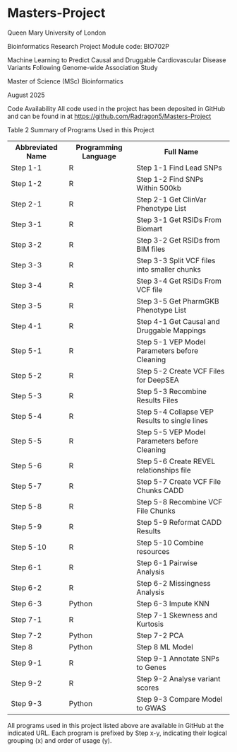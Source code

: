 # Masters-Project
Queen Mary University of London

Bioinformatics Research Project</td></tr>
Module code: BIO702P

Machine Learning to Predict Causal and Druggable Cardiovascular Disease Variants Following Genome-wide Association Study

Master of Science (MSc) Bioinformatics

August 2025


Code Availability</td></tr>
All code used in the project has been deposited in GitHub and can be found in at https://github.com/Radragon5/Masters-Project

Table 2 Summary of Programs Used in this Project

<table>
  <tr>
    <th>Abbreviated Name</th>
    <th>Programming Language</th>
    <th>Full Name</th>
  </tr>
<tr><td>Step 1-1</td><td>R</td><td>Step 1-1 Find Lead SNPs</td></tr>
<tr><td>Step 1-2</td><td>R</td><td>Step 1-2 Find SNPs Within 500kb</td></tr>
<tr><td>Step 2-1</td><td>R</td><td>Step 2-1 Get ClinVar Phenotype List</td></tr>
<tr><td>Step 3-1</td><td>R</td><td>Step 3-1 Get RSIDs From Biomart</td></tr>
<tr><td>Step 3-2</td><td>R</td><td>Step 3-2 Get RSIDs from BIM files</td></tr></td></tr>
<tr><td>Step 3-3</td><td>R</td><td>Step 3-3 Split VCF files into smaller chunks</td></tr>
<tr><td>Step 3-4</td><td>R</td><td>Step 3-4 Get RSIDs From VCF file</td></tr>
<tr><td>Step 3-5</td><td>R</td><td>Step 3-5 Get PharmGKB Phenotype List</td></tr>
<tr><td>Step 4-1</td><td>R</td><td>Step 4-1 Get Causal and Druggable Mappings</td></tr>
<tr><td>Step 5-1</td><td>R</td><td>Step 5-1 VEP Model Parameters before Cleaning</td></tr>
<tr><td>Step 5-2</td><td>R</td><td>Step 5-2 Create VCF Files for DeepSEA</td></tr>
<tr><td>Step 5-3</td><td>R</td><td>Step 5-3 Recombine Results Files</td></tr>
<tr><td>Step 5-4</td><td>R</td><td>Step 5-4 Collapse VEP Results to single lines</td></tr>
<tr><td>Step 5-5</td><td>R</td><td>Step 5-5 VEP Model Parameters before Cleaning</td></tr>
<tr><td>Step 5-6</td><td>R</td><td>Step 5-6 Create REVEL relationships file</td></tr>
<tr><td>Step 5-7</td><td>R</td><td>Step 5-7 Create VCF File Chunks CADD</td></tr>
<tr><td>Step 5-8</td><td>R</td><td>Step 5-8 Recombine VCF File Chunks</td></tr>
<tr><td>Step 5-9</td><td>R</td><td>Step 5-9 Reformat CADD Results</td></tr>
<tr><td>Step 5-10</td><td>R</td><td>Step 5-10 Combine resources</td></tr>
<tr><td>Step 6-1</td><td>R</td><td>Step 6-1 Pairwise Analysis</td></tr>
<tr><td>Step 6-2</td><td>R</td><td>Step 6-2 Missingness Analysis</td></tr>
<tr><td>Step 6-3</td><td>Python</td><td>Step 6-3 Impute KNN</td></tr>
<tr><td>Step 7-1</td><td>R</td><td>Step 7-1 Skewness and Kurtosis</td></tr>
<tr><td>Step 7-2</td><td>Python</td><td>Step 7-2 PCA</td></tr>
<tr><td>Step 8</td><td>Python</td><td>Step 8 ML Model</td></tr>
<tr><td>Step 9-1</td><td>R</td><td>Step 9-1 Annotate SNPs to Genes</td></tr>
<tr><td>Step 9-2</td><td>R</td><td>Step 9-2 Analyse variant scores</td></tr>
<tr><td>Step 9-3</td><td>Python</td><td>Step 9-3 Compare Model to GWAS</td></tr>

</table>

All programs used in this project listed above are available in GitHub at the indicated URL. Each program is prefixed by Step x-y, indicating their logical grouping (x) and order of usage (y).

